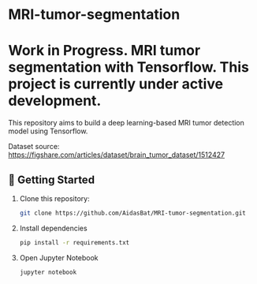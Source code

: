 # MRI-tumor-segmentation
# Work in Progress. MRI tumor segmentation with Tensorflow. This project is currently under active development. 
This repository aims to build a deep learning-based MRI tumor detection model using Tensorflow.

Dataset source:
https://figshare.com/articles/dataset/brain_tumor_dataset/1512427

## 🚀 Getting Started
1. Clone this repository:
   ```bash
   git clone https://github.com/AidasBat/MRI-tumor-segmentation.git
   ```
2. Install dependencies
   ```bash
   pip install -r requirements.txt
   ```
4. Open Jupyter Notebook
   ```bash
   jupyter notebook
   ```
